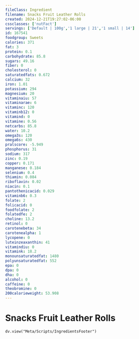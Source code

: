 ```yaml
---
fileClass: Ingredient
filename: Snacks Fruit Leather Rolls
created: 2024-12-21T19:27:02-06:00
cssclasses: ['nutFact']
servings: ['Default | 100g','1 large | 21','1 small | 14']
id: 167541
foodgroup: Sweets
calories: 371
fat: 3
protein: 0.1
carbohydrate: 85.8
sugars: 49.16
fiber: 0
cholesterol: 0
saturatedfats: 0.672
calcium: 32
iron: 1.01
potassium: 294
magnesium: 20
vitaminaiu: 57
vitaminarae: 6
vitaminc: 120
vitaminb12: 0
vitamind: 0
vitamine: 0.56
netcarbs: 85.8
water: 10.2
omega3s: 120
omega6s: 430
pralscore: -5.949
phosphorus: 31
sodium: 317
zinc: 0.19
copper: 0.171
manganese: 0.184
selenium: 0.4
thiamin: 0.084
riboflavin: 0.02
niacin: 0.1
pantothenicacid: 0.029
vitaminb6: 0.3
folate: 2
folicacid: 0
foodfolate: 2
folatedfe: 2
choline: 13.2
retinol: 0
carotenebeta: 34
carotenealpha: 1
lycopene: 0
luteinzeaxanthin: 41
vitamindiu: 0
vitamink: 18.2
monounsaturatedfat: 1480
polyunsaturatedfat: 552
epa: 0
dpa: 0
dha: 0
alcohol: 0
caffeine: 0
theobromine: 0
200calorieweight: 53.908
---
```


# Snacks Fruit Leather Rolls

```dataviewjs
dv.view("Meta/Scripts/IngredientsFooter")
```